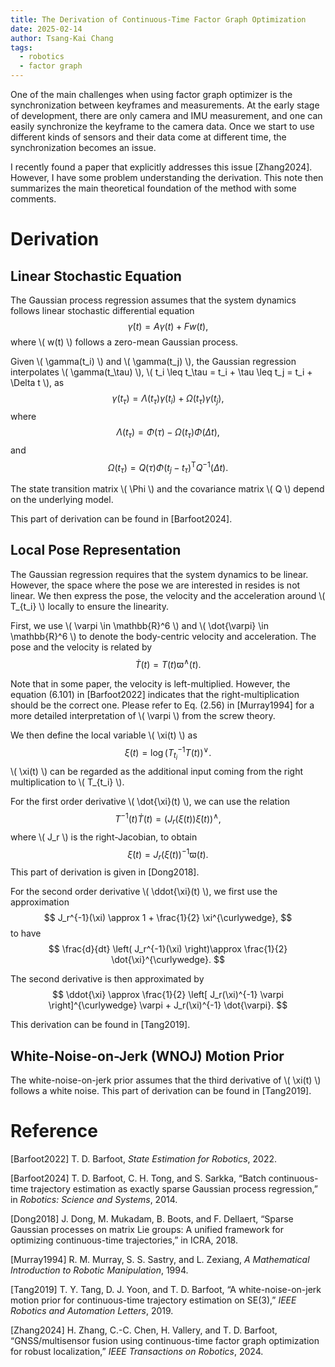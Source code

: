 ```yaml
---
title: The Derivation of Continuous-Time Factor Graph Optimization 
date: 2025-02-14
author: Tsang-Kai Chang
tags:
  - robotics
  - factor graph
---
```


One of the main challenges when using factor graph optimizer is the synchronization between keyframes and measurements. At the early stage of development, there are only camera and IMU measurement, and one can easily synchronize the keyframe to the camera data. Once we start to use different kinds of sensors and their data come at different time, the synchronization becomes an issue.
   
I recently found a paper that explicitly addresses this issue [Zhang2024]. However, I have some problem understanding the derivation. This note then summarizes the main theoretical foundation of the method with some comments.

<!--more-->

# Derivation

## Linear Stochastic Equation

The Gaussian process regression assumes that the system dynamics follows linear stochastic differential equation
   $$
      \dot{\gamma}(t) = A \gamma(t) + F w(t),
   $$
   where \\( w(t) \\) follows a zero-mean Gaussian process.
   
   Given \\( \gamma(t_i) \\) and \\( \gamma(t_j) \\), the Gaussian regression interpolates \\( \gamma(t_\tau) \\), \\( t_i \leq t_\tau = t_i + \tau \leq t_j = t_i + \Delta t \\), as
   $$
      \gamma(t_\tau) = \Lambda(t_\tau) \gamma(t_i) + \Omega(t_\tau) \gamma(t_j),
   $$
   where
   $$
      \Lambda(t_{\tau}) = \Phi(\tau) - \Omega(t_\tau) \Phi(\Delta t), 
   $$
   and
   $$
      \Omega(t_\tau) = Q(\tau) \Phi(t_j - t_\tau)^{\mathsf{T}} Q^{-1}(\Delta t).
   $$

   The state transition matrix  \\( \Phi \\) and the covariance matrix \\( Q \\) depend on the underlying model.
   
   This part of derivation can be found in [Barfoot2024]. 
   
## Local Pose Representation

The Gaussian regression requires that the system dynamics to be linear. However, the space where the pose we are interested in resides is not linear. We then express the pose, the velocity and the acceleration around \\( T_{t_i} \\) locally to ensure the linearity.
   
First, we use \\( \varpi \in \mathbb{R}^6 \\) and \\( \dot{\varpi} \in \mathbb{R}^6 \\) to denote the body-centric velocity and acceleration. The pose and the velocity is related by
$$
      \dot{T}(t) = T(t) \varpi^{\wedge}(t).
$$

Note that in some paper, the velocity is left-multiplied. However, the equation (6.101) in [Barfoot2022] indicates that the right-multiplication should be the correct one. Please refer to Eq. (2.56) in [Murray1994] for a more detailed interpretation of \\( \varpi \\) from the screw theory.
   
We then define the local variable \\( \xi(t) \\) as
$$
      \xi(t) = \log(T_{t_i}^{-1} T(t))^{\vee}.
$$
\\( \xi(t) \\) can be regarded as the additional input coming from the right multiplication to \\( T_{t_i} \\).
   
For the first order derivative \\( \dot{\xi}(t) \\), we can use the relation
   $$
      T^{-1}(t) \dot{T}(t) = \left( J_r(\xi(t)) \dot{\xi}(t) \right)^{\wedge},
   $$
   where \\( J_r \\) is the right-Jacobian, to obtain
   $$
      \dot{\xi}(t) = J_r(\xi(t))^{-1} \varpi(t).
   $$
   This part of derivation is given in [Dong2018].
   
   For the second order derivative \\( \ddot{\xi}(t) \\), we first use the approximation
   $$
      J_r^{-1}(\xi) \approx 1 + \frac{1}{2} \xi^{\curlywedge},
   $$
   to have
   $$
      \frac{d}{dt} \left( J_r^{-1}(\xi) \right)\approx \frac{1}{2} \dot{\xi}^{\curlywedge}.
   $$
   
   The second derivative is then approximated by
   $$
      \ddot{\xi} \approx \frac{1}{2} \left[ J_r(\xi)^{-1} \varpi \right]^{\curlywedge} \varpi + J_r(\xi)^{-1} \dot{\varpi}.
   $$
   
   This derivation can be found in [Tang2019].

## White-Noise-on-Jerk (WNOJ) Motion Prior

The white-noise-on-jerk prior assumes that the third derivative of \\( \xi(t) \\) follows a white noise. This part of derivation can be found in [Tang2019].
 
# Reference

[Barfoot2022] T. D. Barfoot, *State Estimation for Robotics*, 2022.

[Barfoot2024] T. D. Barfoot, C. H. Tong, and S. Sarkka, “Batch continuous-time trajectory estimation as exactly sparse Gaussian process regression,” in *Robotics: Science and Systems*, 2014.

[Dong2018] J. Dong, M. Mukadam, B. Boots, and F. Dellaert, “Sparse Gaussian processes on matrix Lie groups: A unified framework for optimizing continuous-time trajectories,” in ICRA, 2018.

[Murray1994] R. M. Murray, S. S. Sastry, and L. Zexiang, *A Mathematical Introduction to Robotic Manipulation*, 1994.

[Tang2019] T. Y. Tang, D. J. Yoon, and T. D. Barfoot, “A white-noise-on-jerk motion prior for continuous-time trajectory estimation on SE(3),” *IEEE Robotics and Automation Letters*, 2019.

[Zhang2024] H. Zhang, C.-C. Chen, H. Vallery, and T. D. Barfoot, “GNSS/multisensor fusion using continuous-time factor graph optimization for robust localization,” *IEEE Transactions on Robotics*, 2024.

